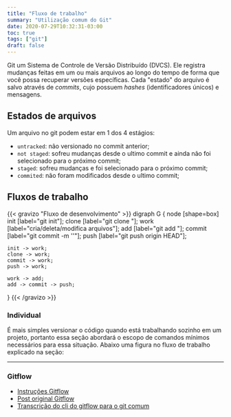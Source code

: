 ```yaml
---
title: "Fluxo de trabalho"
summary: "Utilização comum do Git"
date: 2020-07-29T10:32:31-03:00
toc: true
tags: ["git"]
draft: false
---
```


Git um Sistema de Controle de Versão Distribuído (DVCS). Ele registra mudanças feitas em um ou mais arquivos ao longo do tempo de forma que você possa recuperar versões específicas. Cada "estado" do arquivo é salvo através de *commits*, cujo possuem *hashes* (identificadores únicos) e mensagens.

## Estados de arquivos
Um arquivo no git podem estar em 1 dos 4 estágios:
* `untracked`: não versionado no commit anterior;
* `not staged`: sofreu mudanças desde o ultimo commit e ainda não foi selecionado para o próximo commit;
* `staged`: sofreu mudanças e foi selecionado para o próximo commit;
* `commited`: não foram modificados desde o ultimo commit;

## Fluxos de trabalho


{{< gravizo "Fluxo de desenvolvimento" >}}
  digraph G {
    node [shape=box]
    init [label="git init"];
    clone [label="git clone <url>"];
    work [label="cria/deleta/modifica arquivos"];
    add [label="git add <arquivo>"];
    commit [label="git commit -m '<mensagem de commit>'"];
    push [label="git push origin HEAD"];

    init -> work;
    clone -> work;
    commit -> work;
    push -> work;

    work -> add;
    add -> commit -> push;
  }
{{< /gravizo >}}

### Individual

É mais simples versionar o código quando está trabalhando sozinho em um projeto, portanto essa seção abordará o escopo de comandos mínimos necessários para essa situação.
Abaixo uma figura no fluxo de trabalho explicado na seção:


---

### Gitflow

- [Instruções Gitflow](https://danielkummer.github.io/git-flow-cheatsheet/index.pt_BR.html)
- [Post original Gitflow](https://nvie.com/posts/a-successful-git-branching-model/)
- [Transcrição do cli do gitflow para o git comum](https://www.atlassian.com/br/git/tutorials/comparing-workflows/gitflow-workflow)

<!-- github flow? -->

